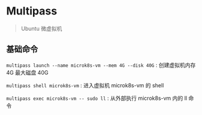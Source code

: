 # Multipass
> Ubuntu 微虚拟机

## 基础命令

`multipass launch --name microk8s-vm --mem 4G --disk 40G` : 创建虚拟机内存 4G 最大磁盘 40G

`multipass shell microk8s-vm`                             : 进入虚拟机 microk8s-vm 的 shell

`multipass exec microk8s-vm -- sudo ll`                   : 从外部执行 microk8s-vm 内的 ll 命令
